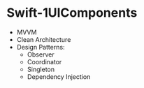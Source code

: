 # Swift-1UIComponents
- MVVM
- Clean Architecture
- Design Patterns:
    - Observer
    - Coordinator
    - Singleton
    - Dependency Injection
